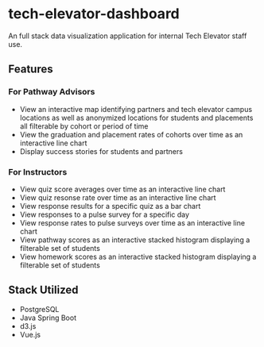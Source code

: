 # tech-elevator-dashboard
An full stack data visualization application for internal Tech Elevator staff use. 

## Features
### For Pathway Advisors
- View an interactive map identifying partners and tech elevator campus locations as well as anonymized locations for students and placements all filterable by cohort or period of time
- View the graduation and placement rates of cohorts over time as an interactive line chart
- Display success stories for students and partners

### For Instructors
- View quiz score averages over time as an interactive line chart
- View quiz resonse rate over time as an interactive line chart
- View response results for a specific quiz as a bar chart
- View responses to a pulse survey for a specific day
- View response rates to pulse surveys over time as an interactive line chart
- View pathway scores as an interactive stacked histogram displaying a filterable set of students
- View homework scores as an interactive stacked histogram displaying a filterable set of students

## Stack Utilized
- PostgreSQL
- Java Spring Boot
- d3.js
- Vue.js

